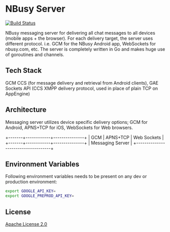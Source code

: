 NBusy Server
============

[![Build Status](https://travis-ci.org/nbusy/nbusy-server.svg?branch=master)](https://travis-ci.org/nbusy/nbusy-server)

NBusy messaging server for delivering all chat messages to all devices (mobile apps + the browser). For each delivery target, the server uses different protocol. i.e. GCM for the NBusy Android app, WebSockets for nbusy.com, etc. The server is completely written in Go and makes huge use of goroutines and channels.

## Tech Stack
GCM CCS (for message delivery and retrieval from Android clients), GAE Sockets API (CCS XMPP delivery protocol, used in place of plain TCP on AppEngine)

## Architecture
Messaging server utilizes device specific delivery options; GCM for Android, APNS+TCP for iOS, WebSockets for Web browsers.

+-------+------------+---------------+
|  GCM  |  APNS+TCP  |  Web Sockets  |
+-------+------------+---------------+
|          Messaging Server          |
+------------------------------------+

## Environment Variables
Following environment variables needs to be present on any dev or production environment:

```bash
export GOOGLE_API_KEY=
export GOOGLE_PREPROD_API_KEY=
```

## License

[Apache License 2.0](LICENSE)
